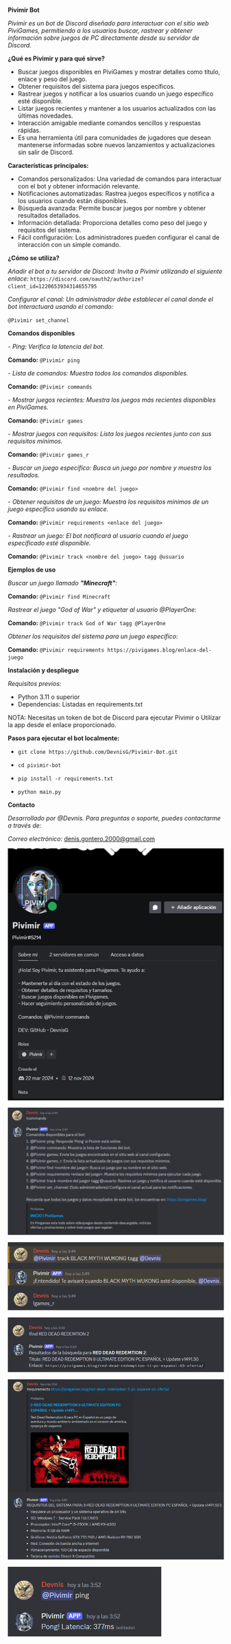 **Pivimir Bot**

_Pivimir es un bot de Discord diseñado para interactuar con el sitio web PiviGames, permitiendo a los usuarios buscar, rastrear y obtener información sobre juegos de PC directamente desde su servidor de Discord._

**¿Qué es Pivimir y para qué sirve?**

- Buscar juegos disponibles en PiviGames y mostrar detalles como título, enlace y peso del juego.
- Obtener requisitos del sistema para juegos específicos.
- Rastrear juegos y notificar a los usuarios cuando un juego específico esté disponible.
- Listar juegos recientes y mantener a los usuarios actualizados con las últimas novedades.
- Interacción amigable mediante comandos sencillos y respuestas rápidas.
- Es una herramienta útil para comunidades de jugadores que desean mantenerse informadas sobre nuevos lanzamientos y actualizaciones sin salir de Discord.

**Características principales:**

- Comandos personalizados: Una variedad de comandos para interactuar con el bot y obtener información relevante.
- Notificaciones automatizadas: Rastrea juegos específicos y notifica a los usuarios cuando están disponibles.
- Búsqueda avanzada: Permite buscar juegos por nombre y obtener resultados detallados.
- Información detallada: Proporciona detalles como peso del juego y requisitos del sistema.
- Fácil configuración: Los administradores pueden configurar el canal de interacción con un simple comando.

**¿Cómo se utiliza?**

_Añadir el bot a tu servidor de Discord: Invita a Pivimir utilizando el siguiente enlace:_
`https://discord.com/oauth2/authorize?client_id=1220653934314655795`

_Configurar el canal: Un administrador debe establecer el canal donde el bot interactuará usando el comando:_

`@Pivimir set_channel`

**Comandos disponibles**

_- Ping: Verifica la latencia del bot._

**Comando:** `@Pivimir ping`

_- Lista de comandos: Muestra todos los comandos disponibles._

**Comando:** `@Pivimir commands`

_- Mostrar juegos recientes: Muestra los juegos más recientes disponibles en PiviGames._

**Comando:** `@Pivimir games`

_- Mostrar juegos con requisitos: Lista los juegos recientes junto con sus requisitos mínimos._

**Comando:** `@Pivimir games_r`

_- Buscar un juego específico: Busca un juego por nombre y muestra los resultados._

**Comando:** `@Pivimir find <nombre del juego>`

_- Obtener requisitos de un juego: Muestra los requisitos mínimos de un juego específico usando su enlace._

**Comando:** `@Pivimir requirements <enlace del juego>`

_- Rastrear un juego: El bot notificará al usuario cuando el juego especificado esté disponible._

**Comando:** `@Pivimir track <nombre del juego> tagg @usuario`

**Ejemplos de uso**

_Buscar un juego llamado **"Minecraft"**:_

**Comando:** `@Pivimir find Minecraft`

_Rastrear el juego "God of War" y etiquetar al usuario @PlayerOne:_

**Comando:** `@Pivimir track God of War tagg @PlayerOne`

_Obtener los requisitos del sistema para un juego específico:_

**Comando:** `@Pivimir requirements https://pivigames.blog/enlace-del-juego`

**Instalación y despliegue**

_Requisitos previos:_

- Python 3.11 o superior
- Dependencias: Listadas en requirements.txt

NOTA: Necesitas un token de bot de Discord para ejecutar Pivimir o Utilizar la app desde el enlace proporcionado.


**Pasos para ejecutar el bot localmente:**
- `git clone https://github.com/DevnisG/Pivimir-Bot.git`

- `cd pivimir-bot`

- `pip install -r requirements.txt`

- `python main.py`

**Contacto**

_Desarrollado por @Devnis. Para preguntas o soporte, puedes contactarme a través de:_

_Correo electrónico:_ denis.gontero.2000@gmail.com

![alt text](assets/image-5.png)

![alt text](assets/image-1.png)

![alt text](assets/image.png)

![alt text](assets/image-2.png)

![alt text](assets/image-3.png)

![alt text](assets/image-4.png)
